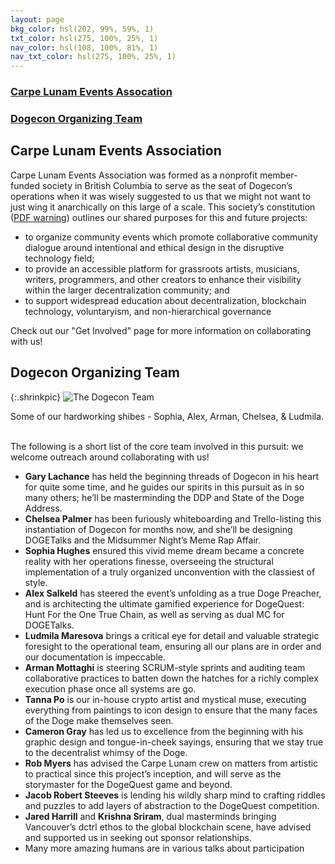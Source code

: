 ```yaml
---
layout: page
bkg_color: hsl(202, 99%, 59%, 1)
txt_color: hsl(275, 100%, 25%, 1)
nav_color: hsl(108, 100%, 81%, 1)
nav_txt_color: hsl(275, 100%, 25%, 1)
---
```


### [Carpe Lunam Events Assocation](#lunam)
### [Dogecon Organizing Team](#team)

<h2 id='lunam'> Carpe Lunam Events Association </h2>

Carpe Lunam Events Association was formed as a nonprofit member-funded society in British Columbia to serve as the seat of Dogecon’s operations when it was wisely suggested to us that we might not want to just wing it anarchically on this large of a scale. This society’s constitution ([PDF warning](/images/carpelunamconstitution.pdf)) outlines our shared purposes for this and future projects:
* to organize community events which promote collaborative community dialogue around intentional and ethical design in the disruptive technology field;
* to provide an accessible platform for grassroots artists, musicians, writers, programmers, and other creators to enhance their visibility within the larger decentralization community; and
* to support widespread education about decentralization, blockchain technology, voluntaryism, and non-hierarchical governance

Check out our "Get Involved" page for more information on collaborating with us!

<h2 id='team'> Dogecon Organizing Team </h2>

{:.shrinkpic}
![The Dogecon Team](/images/photos/dogeconteam.png)
  <figcaption>Some of our hardworking shibes - Sophia, Alex, Arman, Chelsea, & Ludmila. </figcaption>
<br>


The following is a short list of the core team involved in this pursuit: we welcome outreach around collaborating with us!
* **Gary Lachance** has held the beginning threads of Dogecon in his heart for quite some time, and he guides our spirits in this pursuit as in so many others; he’ll be masterminding the DDP and State of the Doge Address.
* **Chelsea Palmer** has been furiously whiteboarding and Trello-listing this instantiation of Dogecon for months now, and she’ll be designing DOGETalks and the Midsummer Night’s Meme Rap Affair.
* **Sophia Hughes** ensured this vivid meme dream became a concrete reality with her operations finesse, overseeing the structural implementation of a truly organized unconvention with the classiest of style.
* **Alex Salkeld** has steered the event’s unfolding as a true Doge Preacher, and is architecting the ultimate gamified experience for DogeQuest: Hunt For the One True Chain, as well as serving as dual MC for DOGETalks.
* **Ludmila Maresova** brings a critical eye for detail and valuable strategic foresight to the operational team, ensuring all our plans are in order and our documentation is impeccable.
* **Arman Mottaghi** is steering SCRUM-style sprints and auditing team collaborative practices to batten down the hatches for a richly complex execution phase once all systems are go.
* **Tanna Po** is our in-house crypto artist and mystical muse, executing everything from paintings to icon design to ensure that the many faces of the Doge make themselves seen.
* **Cameron Gray** has led us to excellence from the beginning with his graphic design and tongue-in-cheek sayings, ensuring that we stay true to the decentralist whimsy of the Doge.
* **Rob Myers** has advised the Carpe Lunam crew on matters from artistic to practical since this project’s inception, and will serve as the storymaster for the DogeQuest game and beyond.
* **Jacob Robert Steeves** is lending his wildly sharp mind to crafting riddles and puzzles to add layers of abstraction to the DogeQuest competition.
* **Jared Harrill** and **Krishna Sriram**, dual masterminds bringing Vancouver’s dctrl ethos to the global blockchain scene, have advised and supported us in seeking out sponsor relationships.
* Many more amazing humans are in various talks about participation

<br>
<br>

